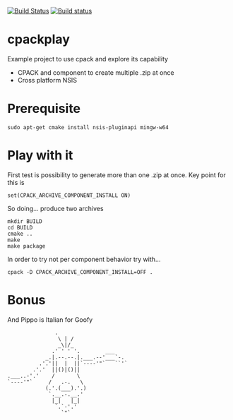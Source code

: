 [![Build Status](https://travis-ci.com/michelepagot/cpackplay.svg?branch=master)](https://travis-ci.com/michelepagot/cpackplay)   [![Build status](https://ci.appveyor.com/api/projects/status/w3vhd747la12vgyy?svg=true)](https://ci.appveyor.com/project/michelepagot/cpackplay)

# cpackplay
Example project to use cpack and explore its capability
 * CPACK and component to create multiple .zip at once
 * Cross platform NSIS


# Prerequisite
```
sudo apt-get cmake install nsis-pluginapi mingw-w64
```


# Play with it

First test is possibility to generate more than one .zip at once. Key point for this is 
```
set(CPACK_ARCHIVE_COMPONENT_INSTALL ON)
```

So doing... produce two archives
```
mkdir BUILD
cd BUILD
cmake ..
make
make package
```

In order to try not per component behavior try with...
```
cpack -D CPACK_ARCHIVE_COMPONENT_INSTALL=OFF .
```

# Bonus

And Pippo is Italian for Goofy
```
               .
                \ | /
                _\|/_
              .' ' ' '.        ___
            _.|.--.--.|.___.--'___`-.
          .'.'||  |  ||`----'"`   ``'`
        .'.'  ||()|()||
.___..-'.'    /       \
`----'"`     /   .-.   \
            (.'.(___).'.)
             `.__.-.__.'
              |_|   |_|
               `.`-'.'
                 `"`
```